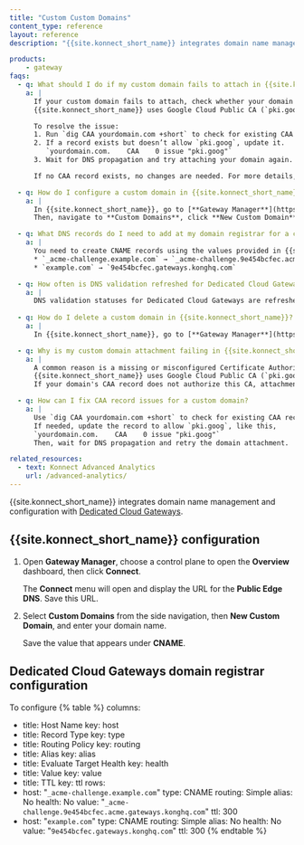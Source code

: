 ```yaml
---
title: "Custom Custom Domains"
content_type: reference
layout: reference
description: "{{site.konnect_short_name}} integrates domain name management and configuration with [managed Data Planes](/dedicated-cloud-gateways/)."

products:
    - gateway
faqs:
  - q: What should I do if my custom domain fails to attach in {{site.konnect_short_name}}?
    a: |
      If your custom domain fails to attach, check whether your domain has a Certificate Authority Authorization (CAA) record that restricts certificate issuance. 
      {{site.konnect_short_name}} uses Google Cloud Public CA (`pki.goog`) to provision SSL/TLS certificates. If the CAA record doesn’t include `pki.goog`, certificate issuance will fail.

      To resolve the issue:
      1. Run `dig CAA yourdomain.com +short` to check for existing CAA records.
      2. If a record exists but doesn’t allow `pki.goog`, update it.
         `yourdomain.com.    CAA    0 issue "pki.goog"`
      3. Wait for DNS propagation and try attaching your domain again.

      If no CAA record exists, no changes are needed. For more details, see the [Let's Encrypt CAA Guide](https://letsencrypt.org/docs/caa/).

  - q: How do I configure a custom domain in {{site.konnect_short_name}}?
    a: |
      In {{site.konnect_short_name}}, go to [**Gateway Manager**](https://cloud.konghq.com/us/gateway-manager/), select a Control Plane, open the **Overview** dashboard, click **Connect**, and save the **Public Edge DNS** URL. 
      Then, navigate to **Custom Domains**, click **New Custom Domain**, enter your domain name, and save the CNAME and Content values.

  - q: What DNS records do I need to add at my domain registrar for a custom domain?
    a: |
      You need to create CNAME records using the values provided in {{site.konnect_short_name}}.
      * `_acme-challenge.example.com` → `_acme-challenge.9e454bcfec.acme.gateways.konghq.com`
      * `example.com` → `9e454bcfec.gateways.konghq.com`

  - q: How often is DNS validation refreshed for Dedicated Cloud Gateways?
    a: |
      DNS validation statuses for Dedicated Cloud Gateways are refreshed every 5 minutes.
  
  - q: How do I delete a custom domain in {{site.konnect_short_name}}?
    a: |
      In {{site.konnect_short_name}}, go to [**Gateway Manager**](https://cloud.konghq.com/us/gateway-manager/), choose a Control Plane, click **Custom Domains**, and use the action menu to delete the domain.

  - q: Why is my custom domain attachment failing in {{site.konnect_short_name}}?
    a: |
      A common reason is a missing or misconfigured Certificate Authority Authorization (CAA) record. 
      {{site.konnect_short_name}} uses Google Cloud Public CA (`pki.goog`) to issue certificates. 
      If your domain's CAA record does not authorize this CA, attachment will fail.

  - q: How can I fix CAA record issues for a custom domain?
    a: |
      Use `dig CAA yourdomain.com +short` to check for existing CAA records. 
      If needed, update the record to allow `pki.goog`, like this,
      `yourdomain.com.    CAA    0 issue "pki.goog"`  
      Then, wait for DNS propagation and retry the domain attachment.

related_resources:
  - text: Konnect Advanced Analytics
    url: /advanced-analytics/
---
```



{{site.konnect_short_name}} integrates domain name management and configuration with [Dedicated Cloud Gateways](/konnect/gateway-manager/dedicated-cloud-gateways/).

## {{site.konnect_short_name}} configuration

1. Open **Gateway Manager**, choose a control plane to open the **Overview** dashboard, then click **Connect**.
    
    The **Connect** menu will open and display the URL for the **Public Edge DNS**. Save this URL.

1. Select **Custom Domains** from the side navigation, then **New Custom Domain**, and enter your domain name.

    Save the value that appears under **CNAME**. 

## Dedicated Cloud Gateways domain registrar configuration

To configure 
{% table %}
columns:
  - title: Host Name
    key: host
  - title: Record Type
    key: type
  - title: Routing Policy
    key: routing
  - title: Alias
    key: alias
  - title: Evaluate Target Health
    key: health
  - title: Value
    key: value
  - title: TTL
    key: ttl
rows:
  - host: "`_acme-challenge.example.com`"
    type: CNAME
    routing: Simple
    alias: No
    health: No
    value: "`_acme-challenge.9e454bcfec.acme.gateways.konghq.com`"
    ttl: 300
  - host: "`example.com`"
    type: CNAME
    routing: Simple
    alias: No
    health: No
    value: "`9e454bcfec.gateways.konghq.com`"
    ttl: 300
{% endtable %}

